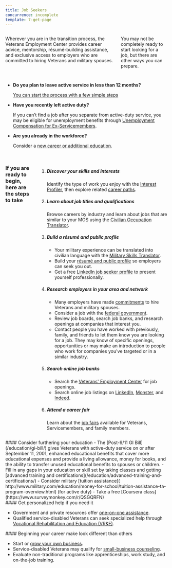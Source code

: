 ```yaml
---
title: Job Seekers
concurrence: incomplete
template: 7-get-page
---
```



<div class="main interior" role="main" markdown="0">
<div class="section one" markdown="0">
<div class="row" markdown="0">
<div class="small-12 medium-9 columns left"  markdown="1">

Wherever you are in the transition process, the Veterans Employment Center provides career advice, mentorship, résumé-building assistance, and exclusive access to employers who are committed to hiring Veterans and military spouses.

You may not be completely ready to start looking for a job, but there are other ways you can prepare. 

</div>

<div class="small-12 medium-9 columns left"  markdown="1">

- **Do you plan to leave active service in less than 12 months?**
  
  [You can start the process with a few simple steps](/employment/job-seekers/less-than-one-year)

- **Have you recently left active duty?**
  
  If you can’t find a job after you separate from active-duty service, you may be eligible for unemployment benefits through [Unemployment Compensation for Ex-Servicemembers](/employment/job-seekers/unemployment-support).

- **Are you already in the workforce?**
  
  Consider a [new career or additional education](/employment/job-seekers/less-than-one-year).

</div>

</div>
</div>

<div class="row" markdown="0">
<div class="small-12 columns divider margin top"  markdown="1">

### If you are ready to begin, here are the steps to take

<ol class="process">
<li class="step one wow fadeIn animated">

<div markdown="1">

##### Discover your skills and interests
Identify the type of work you enjoy with the [Interest Profiler](/employment/job-seekers/interest-profiler), then explore related [career paths](https://www.mynextmove.org/).

</div>

</li>

<li class="step two wow fadeIn animated">

<div markdown="1">

##### Learn about job titles and qualifications
Browse careers by industry and learn about jobs that are similar to your MOS using the [Civilian Occupation Translator](/employment/job_seekers/skills-translator).

</div>

</li>

<li class="step three wow fadeIn animated">

<div markdown="1">

##### Build a résumé and public profile

- Your military experience can be translated into civilian language with the [Military Skills Translator](/employment/job_seekers/skills-translator).
- Build your [résumé and public profile](/employment/job-seekers/create-resume) so employers can seek you out.
- Get a free [LinkedIn job seeker profile](https://veterans.linkedin.com/) to present yourself professionally.

</div>

</li>

<li class="step four wow fadeIn animated">

<div markdown="1">

##### Research employers in your area and network 

- Many employers have made [commitments](/employment/commitments) to hire Veterans and military spouses.
- Consider a job with the [federal government](/employment/job-seekers/federal-employment).
- Review job boards, search job banks, and research openings at companies that interest you.
- Contact people you have worked with previously, family, and friends to let them know you are looking for a job. They may know of specific openings, opportunities or may make an introduction to people who work for companies you've targeted or in a similar industry.

</div>

</li>

<li class="step five wow fadeIn animated">

<div markdown="1">


##### Search online job banks

- Search the [Veterans' Employment Center](/employment/job-seekers/search_jobs) for job openings.
- Search online job listings on [LinkedIn](http://www.linkedin.com/), [Monster](http://www.monster.com/), and [Indeed](http://www.indeed.com/).
</div>

</li>

<li class="step six wow fadeIn animated">

<div markdown="1">

##### Attend a career fair
Learn about the [job fairs](/employment/job-seekers/career-fairs) available for Veterans, Servicemembers, and family members.

</div>

</div>

</div>

</li>

</ol>

<div class="call-out" markdown="1">
#### Consider furthering your education
- The [Post-9/11 GI Bill](/education/gi-bill/) gives Veterans with active-duty service on or after September 11, 2001, enhanced educational benefits that cover more educational expenses and provide a living allowance, money for books, and the ability to transfer unused educational benefits to spouses or children.
- Fill in any gaps in your education or skill set by taking classes and getting  [advanced training and certifications](/education/advanced-training-and-certifications/)
- Consider military [tuition assistance]( http://www.military.com/education/money-for-school/tuition-assistance-ta-program-overview.html) (for active duty)
- Take a free [Coursera class](https://www.surveymonkey.com/r/QSGQRFN)

</div>

<div class="call-out" markdown="1">
#### Get personalized help if you need it

- Government and private resources offer [one-on-one assistance](/employment/job-seekers/one-on-one).
- Qualified service-disabled Veterans can seek specialized help through [Vocational Rehabilitation and Education (VR&E)](http://www.benefits.va.gov/vocrehab/index.asp).

</div>

<div class="call-out" markdown="1">
#### Beginning your career make look different than others

- Start or [grow your own business](/employment/job-seekers/start/counseling). 
- Service-disabled Veterans may qualify for [small-business counseling](/employment/job-seekers/service-disabled).
- Evaluate non-traditional programs like apprenticeships, work study, and on-the-job training.

</div>

</div>
</div>
</div>
